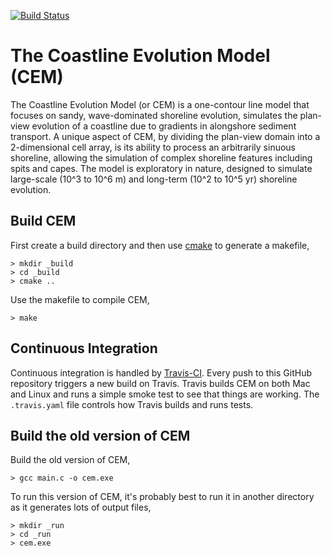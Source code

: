[![Build Status](https://travis-ci.org/csdms-contrib/cem.svg?branch=master)](https://travis-ci.org/csdms-contrib/cem)

The Coastline Evolution Model (CEM)
===================================

The Coastline Evolution Model (or CEM) is a one-contour line model that focuses
on sandy, wave-dominated shoreline evolution, simulates the plan-view evolution
of a coastline due to gradients in alongshore sediment transport. A unique
aspect of CEM, by dividing the plan-view domain into a 2-dimensional cell array,
is its ability to process an arbitrarily sinuous shoreline, allowing the
simulation of complex shoreline features including spits and capes.  The model
is exploratory in nature, designed to simulate large-scale (10^3 to 10^6 m) and
long-term (10^2 to 10^5 yr) shoreline evolution.

Build CEM
---------

First create a build directory and then use [cmake](http://cmake.org)
to generate a makefile,

    > mkdir _build
    > cd _build
    > cmake ..

Use the makefile to compile CEM,

    > make

Continuous Integration
----------------------

Continuous integration is handled by
[Travis-CI](https://travis-ci.org/csdms-contrib/cem). Every push to this
GitHub repository triggers a new build on Travis. Travis builds CEM on
both Mac and Linux and runs a simple smoke test to see that things are
working. The `.travis.yaml` file controls how Travis builds and runs
tests.

Build the old version of CEM
----------------------------

Build the old version of CEM,

    > gcc main.c -o cem.exe

To run this version of CEM, it's probably best to run it in another directory
as it generates lots of output files,

    > mkdir _run
    > cd _run
    > cem.exe

